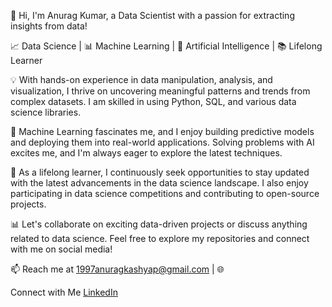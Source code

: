 👋 Hi, I'm Anurag Kumar, a Data Scientist with a passion for extracting insights from data!

📈 Data Science | 📊 Machine Learning  | 🤖 Artificial Intelligence | 📚 Lifelong Learner

💡 With hands-on experience in data manipulation, analysis, and visualization, I thrive on uncovering meaningful patterns and trends from complex datasets. I am skilled in using Python, SQL, and various data science libraries.

🤖 Machine Learning fascinates me, and I enjoy building predictive models and deploying them into real-world applications. Solving problems with AI excites me, and I'm always eager to explore the latest techniques.

🌱 As a lifelong learner, I continuously seek opportunities to stay updated with the latest advancements in the data science landscape. I also enjoy participating in data science competitions and contributing to open-source projects.

📊 Let's collaborate on exciting data-driven projects or discuss anything related to data science. Feel free to explore my repositories and connect with me on social media!

📫 Reach me at 1997anuragkashyap@gmail.com | 🌐

Connect with Me [LinkedIn](https://www.linkedin.com/in/anurag-kumar-ds97)
